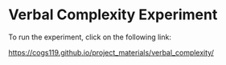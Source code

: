 # Verbal Complexity Experiment

To run the experiment, click on the following link:

https://cogs119.github.io/project_materials/verbal_complexity/
